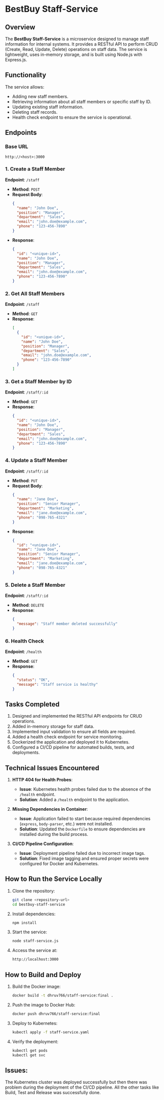 # BestBuy Staff-Service

## Overview
The **BestBuy Staff-Service** is a microservice designed to manage staff information for internal systems. It provides a RESTful API to perform CRUD (Create, Read, Update, Delete) operations on staff data. The service is lightweight, uses in-memory storage, and is built using Node.js with Express.js.

## Functionality
The service allows:
- Adding new staff members.
- Retrieving information about all staff members or specific staff by ID.
- Updating existing staff information.
- Deleting staff records.
- Health check endpoint to ensure the service is operational.

## Endpoints

### Base URL
```
http://<host>:3000
```

### 1. **Create a Staff Member**
**Endpoint**: `/staff`
- **Method**: `POST`
- **Request Body**:
  ```json
  {
    "name": "John Doe",
    "position": "Manager",
    "department": "Sales",
    "email": "john.doe@example.com",
    "phone": "123-456-7890"
  }
  ```
- **Response**:
  ```json
  {
    "id": "<unique-id>",
    "name": "John Doe",
    "position": "Manager",
    "department": "Sales",
    "email": "john.doe@example.com",
    "phone": "123-456-7890"
  }
  ```

### 2. **Get All Staff Members**
**Endpoint**: `/staff`
- **Method**: `GET`
- **Response**:
  ```json
  [
    {
      "id": "<unique-id>",
      "name": "John Doe",
      "position": "Manager",
      "department": "Sales",
      "email": "john.doe@example.com",
      "phone": "123-456-7890"
    }
  ]
  ```

### 3. **Get a Staff Member by ID**
**Endpoint**: `/staff/:id`
- **Method**: `GET`
- **Response**:
  ```json
  {
    "id": "<unique-id>",
    "name": "John Doe",
    "position": "Manager",
    "department": "Sales",
    "email": "john.doe@example.com",
    "phone": "123-456-7890"
  }
  ```

### 4. **Update a Staff Member**
**Endpoint**: `/staff/:id`
- **Method**: `PUT`
- **Request Body**:
  ```json
  {
    "name": "Jane Doe",
    "position": "Senior Manager",
    "department": "Marketing",
    "email": "jane.doe@example.com",
    "phone": "098-765-4321"
  }
  ```
- **Response**:
  ```json
  {
    "id": "<unique-id>",
    "name": "Jane Doe",
    "position": "Senior Manager",
    "department": "Marketing",
    "email": "jane.doe@example.com",
    "phone": "098-765-4321"
  }
  ```

### 5. **Delete a Staff Member**
**Endpoint**: `/staff/:id`
- **Method**: `DELETE`
- **Response**:
  ```json
  {
    "message": "Staff member deleted successfully"
  }
  ```

### 6. **Health Check**
**Endpoint**: `/health`
- **Method**: `GET`
- **Response**:
  ```json
  {
    "status": "OK",
    "message": "Staff service is healthy"
  }
  ```

## Tasks Completed
1. Designed and implemented the RESTful API endpoints for CRUD operations.
2. Added in-memory storage for staff data.
3. Implemented input validation to ensure all fields are required.
4. Added a health check endpoint for service monitoring.
5. Dockerized the application and deployed it to Kubernetes.
6. Configured a CI/CD pipeline for automated builds, tests, and deployments.

## Technical Issues Encountered
1. **HTTP 404 for Health Probes**:
   - **Issue**: Kubernetes health probes failed due to the absence of the `/health` endpoint.
   - **Solution**: Added a `/health` endpoint to the application.

2. **Missing Dependencies in Container**:
   - **Issue**: Application failed to start because required dependencies (`express`, `body-parser`, etc.) were not installed.
   - **Solution**: Updated the `Dockerfile` to ensure dependencies are installed during the build process.

3. **CI/CD Pipeline Configuration**:
   - **Issue**: Deployment pipeline failed due to incorrect image tags.
   - **Solution**: Fixed image tagging and ensured proper secrets were configured for Docker and Kubernetes.

## How to Run the Service Locally
1. Clone the repository:
   ```bash
   git clone <repository-url>
   cd bestbuy-staff-service
   ```

2. Install dependencies:
   ```bash
   npm install 
   ```

3. Start the service:
   ```bash
   node staff-service.js
   ```

4. Access the service at:
   ```bash
   http://localhost:3000
   ```

## How to Build and Deploy
1. Build the Docker image:
   ```bash
   docker build -t dhruv766/staff-service:final .
   ```

2. Push the image to Docker Hub:
   ```bash
   docker push dhruv766/staff-service:final
   ```

3. Deploy to Kubernetes:
   ```bash
   kubectl apply -f staff-service.yaml
   ```

4. Verify the deployment:
   ```bash
   kubectl get pods
   kubectl get svc
   ```

## Issues:
The Kubernetes cluster was deployed successfully but then there was problem during the deployment of the CI/CD pipeline. All the other tasks like Build, Test and Release was successfully done. 